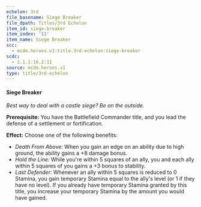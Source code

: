 ```yaml
---
echelon: 3rd
file_basename: Siege Breaker
file_dpath: Titles/3rd Echelon
item_id: siege-breaker
item_index: '11'
item_name: Siege Breaker
scc:
  - mcdm.heroes.v1:title.3rd-echelon:siege-breaker
scdc:
  - 1.1.1:16.2:11
source: mcdm.heroes.v1
type: title/3rd-echelon
---
```


#### Siege Breaker

*Best way to deal with a castle siege? Be on the outside.*

**Prerequisite:** You have the Battlefield Commander title, and you lead the defense of a settlement or fortification.

**Effect:** Choose one of the following benefits:

- *Death From Above:* When you gain an edge on an ability due to high ground, the ability gains a +8 damage bonus.
- *Hold the Line:* While you're within 5 squares of an ally, you and each ally within 5 squares of you gains a +3 bonus to stability.
- *Last Defender:* Whenever an ally within 5 squares is reduced to 0 Stamina, you gain temporary Stamina equal to the ally's level (or 1 if they have no level). If you already have temporary Stamina granted by this title, you increase your temporary Stamina by the amount you would have gained.
